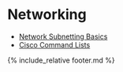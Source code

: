 # Networking

* [Network Subnetting Basics](subnetting)
* [Cisco Command Lists](cisco)

{% include_relative footer.md %}
